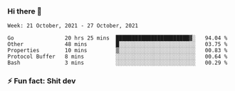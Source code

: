 ### Hi there 👋
<!--START_SECTION:waka-->
```text
Week: 21 October, 2021 - 27 October, 2021

Go                20 hrs 25 mins  ███████████████████████▓░   94.04 % 
Other             48 mins         █░░░░░░░░░░░░░░░░░░░░░░░░   03.75 % 
Properties        10 mins         ▒░░░░░░░░░░░░░░░░░░░░░░░░   00.83 % 
Protocol Buffer   8 mins          ░░░░░░░░░░░░░░░░░░░░░░░░░   00.64 % 
Bash              3 mins          ░░░░░░░░░░░░░░░░░░░░░░░░░   00.29 % 
```
<!--END_SECTION:waka-->
<!--
**TG4LAaron/TG4LAaron** is a ✨ _special_ ✨ repository because its `README.md` (this file) appears on your GitHub profile.

Here are some ideas to get you started:

- 🔭 I’m currently working on ...
- 🌱 I’m currently learning ...
- 👯 I’m looking to collaborate on ...
- 🤔 I’m looking for help with ...
- 💬 Ask me about ...
- 📫 How to reach me: ...
- 😄 Pronouns: ...
- ⚡ Fun fact: ...
-->
### ⚡ Fun fact: Shit dev
